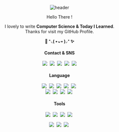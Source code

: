 <div align="center">
   
![header](https://capsule-render.vercel.app/api?&type=waving&color=3A9CF2)
   

 Hello There !<br>
  
I lovely to write <b>Computer Science & Today I Learned</b>.<br> Thanks for visit my GitHub Profile.

<b> 🎇 ⁺⸜(  •⌄•  )⸝⁺ ✨ </b>
	
#### Contact & SNS
<div align="center">
<a href="mailto:wocks3254@gmail.com" target="_blank"><img src="https://img.shields.io/badge/Gmail-EA4335.svg?style=flat&logo=Gmail&logoColor=FFFFFF"/></a>&nbsp;
<a href="https://discordapp.com/users/983762984620945459" target="_blank"><img src="https://img.shields.io/badge/Discord-5365F2.svg?style=flat&logo=Discord&logoColor=FFFFFF"/></a>&nbsp;
<a href="https://velog.io/@jaepal" target="_blank"><img src="https://img.shields.io/badge/Velog-20C997.svg?style=flat&logo=Velog&logoColor=FFFFFF"/></a>&nbsp;
<a href="https://blog.naver.com/wocks3254" target="_blank"><img src="https://img.shields.io/badge/Naver-03C75A.svg?style=flat&logo=Naver&logoColor=FFFFFF"/></a>&nbsp;
<a href="https://open.spotify.com/user/315akziob73jvy6udr4gibs52khu" target="_blank"><img src="https://img.shields.io/badge/Spotify-1DB954.svg?style=flat&logo=Spotify&logoColor=FFFFFF"/></a>
</div>
	
#### Language
<img src="https://img.shields.io/badge/Python-3776AB.svg?style=flat&logo=Python&logoColor=FFFFFF"/>&nbsp;
<img src="https://img.shields.io/badge/TensorFlow-FF6F00.svg?style=flat&logo=TensorFlow&logoColor=FFFFFF"/>&nbsp;
<img src="https://img.shields.io/badge/Java-F89820.svg?style=flat&logo=Java&logoColor=FFFFFF"/>&nbsp;
<img src="https://img.shields.io/badge/C-A8B9CC.svg?style=flat&logo=C&logoColor=FFFFFF"/>&nbsp;
<img src="https://img.shields.io/badge/MySQL-4479A1.svg?style=flat&logo=MySQL&logoColor=FFFFFF"/>&nbsp; <br>
<img src="https://img.shields.io/badge/JavaScript-F7DF1E.svg?style=flat&logo=JavaScript&logoColor=FFFFFF"/>&nbsp;
<img src="https://img.shields.io/badge/HTML5-E34F26.svg?style=flat&logo=HTML5&logoColor=FFFFFF"/>&nbsp;
<img src="https://img.shields.io/badge/CSS3-1572B6.svg?style=flat&logo=CSS3&logoColor=FFFFFF"/>&nbsp;
<img src="https://img.shields.io/badge/Markdown-000000.svg?style=flat&logo=Markdown&logoColor=FFFFFF"/>&nbsp;

#### Tools

<img src="https://img.shields.io/badge/Visual Studio-5C2D91.svg?style=flat&logo=Visual Studio&logoColor=FFFFFF"/>&nbsp;
<img src="https://img.shields.io/badge/Visual Studio Code-007ACC.svg?style=flat&logo=Visual Studio Code&logoColor=FFFFFF"/>&nbsp;
<img src="https://img.shields.io/badge/Oracle-F80000.svg?style=flat&logo=Oracle&logoColor=FFFFFF"/>&nbsp;
<img src="https://img.shields.io/badge/PyCharm-000000.svg?style=flat&logo=PyCharm&logoColor=FFFFFF"/>&nbsp;<br>

<img src="https://img.shields.io/badge/Eclipse IDE-2C2255.svg?style=flat&logo=Eclipse IDE&logoColor=FFFFFF"/>&nbsp;
<img src="https://img.shields.io/badge/Git-F05032.svg?style=flat&logo=Git&logoColor=FFFFFF"/>&nbsp;
<img src="https://img.shields.io/badge/Anaconda-44A833.svg?style=flat&logo=Anaconda&logoColor=FFFFFF"/>&nbsp;
</div>
